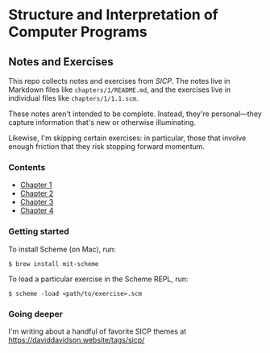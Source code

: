 # Structure and Interpretation of Computer Programs
## Notes and Exercises

This repo collects notes and exercises from _SICP_. The notes live in Markdown files like `chapters/1/README.md`, and the exercises live in individual files like `chapters/1/1.1.scm`.

These notes aren't intended to be complete. Instead, they're personal—they capture information that's new or otherwise illuminating.

Likewise, I'm skipping certain exercises: in particular, those that involve enough friction that they risk stopping forward momentum.

### Contents
* [Chapter 1](chapters/1)
* [Chapter 2](chapters/2)
* [Chapter 3](chapters/3)
* [Chapter 4](chapters/4)

### Getting started
To install Scheme (on Mac), run:
```
$ brew install mit-scheme
```

To load a particular exercise in the Scheme REPL, run:
```
$ scheme -load <path/to/exercise>.scm
```

### Going deeper
I'm writing about a handful of favorite SICP themes at https://daviddavidson.website/tags/sicp/
